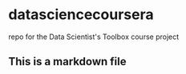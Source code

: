 # datasciencecoursera
repo for the Data Scientist's Toolbox course project
## This is a markdown file
